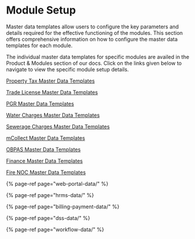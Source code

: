 # Module Setup

Master data templates allow users to configure the key parameters and details required for the effective functioning of the modules. This section offers comprehensive information on how to configure the master data templates for each module. 

The individual master data templates for specific modules are availed in the Product & Modules section of our docs. Click on the links given below to navigate to view the specific module setup details.

[Property Tax Master Data Templates](../../../modules/property-tax/pt-master-data-templates/)

[Trade License Master Data Templates](../../../modules/trade-license-tl/tl-master-data-templates/)

[PGR Master Data Templates](../../../modules/public-grievances-and-redressal/pgr-master-data-templates/)

[Water Charges Master Data Templates](../../../modules/water-and-sewerage/water-charges-master-data-templates/)

[Sewerage Charges Master Data Templates](../../../modules/water-and-sewerage/sewerage-charges-master-data-templates/)

[mCollect Master Data Templates](../../../modules/mcollect-mcs/mcollect-master-data-templates/)

[OBPAS Master Data Templates](../../../modules/online-building-plan-approval-system-obpas/obpas-master-data-templates/)

[Finance Master Data Templates](../../../modules/finance/finance-master-data-templates/)

[Fire NOC Master Data Templates](../../../modules/fire-noc/fire-noc-master-data-templates/)

{% page-ref page="web-portal-data/" %}

{% page-ref page="hrms-data/" %}

{% page-ref page="billing-payment-data/" %}

{% page-ref page="dss-data/" %}

{% page-ref page="workflow-data/" %}

































